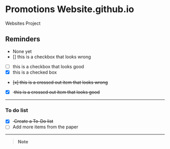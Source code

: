 # Promotions Website.github.io
Websites Project

## Reminders
- None yet
- [] this is a checkbox that looks wrong
- [ ] this is a checkbox that looks good
- [x] this is a checked box
- <del> [x] this is a crossed out item that looks wrong </del>
- [x] <del> this is a crossed out item that looks good </del>
---

### To do list
- [x] <del> Create a To-Do list </del>
- [ ] Add more items from the paper

---

>__Note__